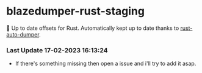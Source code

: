 # blazedumper-rust-staging

🚀 Up to date offsets for Rust. Automatically kept up to date thanks to [rust-auto-dumper](https://github.com/Akandesh/rust-auto-dumper).


### Last Update 17-02-2023 16:13:24
- If there's something missing then open a issue and i'll try to add it asap.